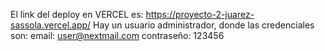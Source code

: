 El link del deploy en VERCEL es: https://proyecto-2-juarez-sassola.vercel.app/
Hay un usuario administrador, donde las credenciales son:
email: user@nextmail.com
contraseño: 123456
